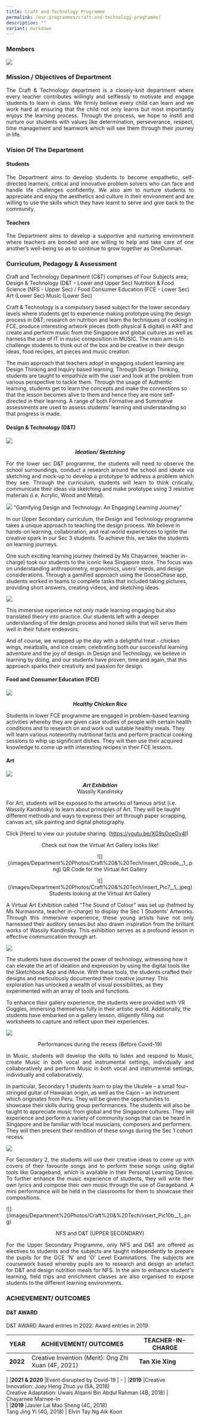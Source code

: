 ```yaml
---
title: Craft and Technology Programme
permalink: /our-programmes/craft-and-technology-programme/
description: ""
variant: markdown
---
```

### Members
![](/images/Department%20Photos/Craft%20&amp;%20Tech/insert_Pic1__1_.jpeg)
### Mission / Objectives of Department
  <p style="text-align: justify;">The Craft &amp; Technology department is a closely-knit department where every teacher contributes willingly and selflessly to motivate and engage students to learn in class. We firmly believe every child can learn and we work hard at ensuring that the child not only learns but most importantly enjoys the learning process. Through the process, we hope to instill and nurture our students with values like determination, perseverance, respect, time management and teamwork which will see them through their journey in life.</p>

### Vision Of The Department

#### Students
<p style="text-align: justify;">The Department aims to develop students to become empathetic, self-directed learners, critical and innovative problem solvers who can face and handle life challenges confidently. We also aim to nurture students to appreciate and enjoy the aesthetics and culture in their environment and are willing to use the skills which they have learnt to serve and give back to the community. 
</p>

#### Teachers
<p style="text-align: justify;">The Department aims to develop a supportive and nurturing environment where teachers are bonded and are willing to help and take care of one another’s well-being so as to continue to grow together as OneDunman.
</p>

### Curriculum, Pedagogy &amp; Assessment

Craft and Technology Department (C&amp;T) comprises of Four Subjects area; 
Design &amp; Technology (D&amp;T – Lower and Upper Sec) 
Nutrition &amp; Food Science (NFS - Upper Sec) / Food Consumer Education (FCE - Lower Sec)
Art (Lower Sec) 
Music (Lower Sec)

Craft &amp; Technology is a compulsory based subject for the lower secondary levels where students get to experience making prototype using the design process in D&amp;T; research on nutrition and learn the techniques of cooking in FCE, produce interesting artwork pieces (both physical &amp; digital) in ART and create and perform music from the Singapore and global cultures as well as harness the use of IT in music composition in MUSIC. The main aim is to challenge students to think out of the box and be creative in their design ideas, food recipes, art pieces and music creation. 

The main approach that teachers adopt in engaging student learning are Design Thinking and Inquiry based learning. Through Design Thinking, students are taught to empathize with the user and look at the problem from various perspective to tackle them. Through the usage of Authentic learning, students get to learn the concepts and make the connections so that the lesson becomes alive to them and hence they are more self-directed in their learning. A range of both Formative and Summative assessments are used to assess students’ learning and understanding so that progress is made. 
<p></p>

#### Design &amp; Technology (D&amp;T)
![](/images/Department%20Photos/Craft%20&amp;%20Tech/Insert_Pic2__1_.jpeg)
<p style="text-align: center;"><b><i>Ideation/ Sketching</i></b></p>

<p style="text-align: justify;">For the lower sec D&amp;T programme, the students will need to observe the school surroundings, conduct a research around the school and ideate via sketching and mock-up to develop a prototype to address a problem which they see. Through the curriculum, students will learn to think critically, communicate their ideas via sketching and make prototype using 3 resistive materials (i.e. Acrylic, Wood and Metal). 
 
![](/images/Department%20Photos/Craft%20&amp;%20Tech/insert_Pic3__1_.jpeg)
"Gamifying Design and Technology: An Engaging Learning Journey"

In our Upper Secondary curriculum, the Design and Technology programme takes a unique approach to teaching the design process. We believe in hands-on learning, collaboration, and real-world experiences to ignite the creative spark in our Sec 3 students. To achieve this, we take the students on learning journeys.

One such exciting learning journey (helmed by Ms Chayarnee, teacher in-charge) took our students to the iconic Ikea Singapore store. The focus was on understanding anthropometry, ergonomics, users' needs, and design considerations. Through a gamified approach using the GooseChase app, students worked in teams to complete tasks that included taking pictures, providing short answers, creating videos, and sketching ideas.
	
![](/images/Department%20Photos/Craft%20&amp;%20Tech/insert_Pic4__1_.jpeg)

This immersive experience not only made learning engaging but also translated theory into practice. Our students left with a deeper understanding of the design process and honed skills that will serve them well in their future endeavors.

And of course, we wrapped up the day with a delightful treat - chicken wings, meatballs, and ice cream; celebrating both our successful learning adventure and the joy of design. In Design and Technology, we believe in learning by doing, and our students have proven, time and again, that this approach sparks their creativity and passion for design.

#### Food and Consumer Education (FCE)
![](/images/Department%20Photos/Craft%20&amp;%20Tech/Insert%20pic_file3.jpeg)
</p><p style="text-align: center;"><b><i>Healthy Chicken Rice</i></b></p>

Students in lower FCE programme are engaged in problem-based learning activities whereby they are given case studies of people with certain health conditions and to research on and work out suitable healthy meals. They will learn various noteworthy nutritional facts and perform practical cooking 
sessions to whip up significant dishes. They will then use their acquired knowledge to come up with interesting recipes in their FCE lessons. <p></p>

#### Art
 ![](/images/Department%20Photos/Craft%20&amp;%20Tech/insert_Pic6__1_.JPG)
<p style="text-align: center;"><b><i>Art Exhibition</i></b><br>Wassily Kandinsky</p>

For Art, students will be exposed to the artworks of famous artist (i.e. Wassily Kandinsky) to learn about principles of Art. They will be taught different methods and ways to express their art through paper scrapping, canvas art, silk painting and digital photography.

Click [Here] to view our youtube sharing. (https://youtu.be/XG9sOoeGv4I)

<p style="text-align: center;">Check out how the Virtual Art Gallery looks like!</p>

<p style="text-align: center;">
	![](/images/Department%20Photos/Craft%20&amp;%20Tech/insert_QRcode__1_.png)
QR Code for the Virtual Art Gallery</p>

<p style="text-align: center;">
![](/images/Department%20Photos/Craft%20&amp;%20Tech/insert_Pic7__1_.jpeg)
Students looking at the Virtual Art Gallery</p>

<p style="text-align: justify;">A Virtual Art Exhibition called “The Sound of Colour” was set up (helmed by Ms Nurmasnita, teacher in-charge) to display the Sec 1 Students’ Artworks. Through this immersive experience, these young artists have not only harnessed their auditory senses but also drawn inspiration from the brilliant works of Wassily Kandinsky. This exhibition serves as a profound lesson in effective communication through art.

![](/images/Department%20Photos/Craft%20&amp;%20Tech/insert_Pic8__1_.jpeg)

The students have discovered the power of technology, witnessing how it can elevate the art of ideation and expression by using the digital tools like the Sketchbook App and iMovie. With these tools, the students crafted their designs and meticulously documented their creative journey. This exploration has unlocked a wealth of visual possibilities, as they experimented with an array of tools and functions.

To enhance their gallery experience, the students were provided with VR Goggles, immersing themselves fully in their artistic world. Additionally, the students have embarked on a gallery lesson, diligently filling out worksheets to capture and reflect upon their experiences.</p>
![](/images/Department%20Photos/Craft%20&amp;%20Tech/Insert%20pic_file6.png)

<p style="text-align: center;">Performances during the recess (Before Covid-19)</p>

<p style="text-align: justify;">In Music, students will develop the skills to listen and respond to Music, create Music in both vocal and instrumental settings, individually and collaboratively and perform Music in both vocal and instrumental settings, individually and collaboratively.

In particular, Secondary 1 students learn to play the Ukulele – a small four-stringed guitar of Hawaiian origin, as well as the Cajon – an instrument which originates from Peru. They will be given the opportunities to showcase their skills during group performances. The students will also be taught to appreciate music from global and the Singapore cultures. They will experience and perform a variety of community songs that can be heard in Singapore and be familiar with local musicians, composers and performers. They will then present their rendition of these songs during the Sec 1 cohort recess. 
</p>

![](/images/Department%20Photos/Craft%20&amp;%20Tech/insert_Pic10a__1_.png)
<p style="text-align: justify;">For Secondary 2, the students will use their creative ideas to come up with covers of their favourite songs and to perform these songs using digital tools like Garageband, which is available in their Personal Learning Device. To further enhance the music experience of students, they will write their own lyrics and compose their own music through the use of Garageband. A mini performance will be held in the classrooms for them to showcase their compositions.</p>
![](/images/Department%20Photos/Craft%20&amp;%20Tech/insert_Pic10b__1_.png)

<p style="text-align: center;">NFS and D&amp;T (UPPER SECONDARY)</p>
<p style="text-align: justify;">For the Upper Secondary Programme, only NFS and D&amp;T are offered as electives to students and the subjects are taught independently to prepare the pupils for the GCE 'N' and 'O' Level Examinations. The subjects are coursework based whereby pupils are to research and design an artefact for D&amp;T and design nutrition meals for NFS. In the aim to enhance student's learning, field trips and enrichment classes are also organised to expose students to the different learning environments.</p>

### ACHIEVEMENT/ OUTCOMES

#### D&amp;T AWARD
D&amp;T AWARD
Award entries in 2022:
Award entries in 2019:


| YEAR | ACHIEVEMENT/ OUTCOMES | TEACHER-IN-CHARGE |
| -------- | -------- | -------- |
| **2022**   |Creative Invention (Merit): Ong Zhi Xuan (4F, 2021)    | **Tan Xie Xing**   |
|
|**2021 &amp; 2020**   |Event disrupted by Covid-19  | -
|
|**2019**  |Creative Innovation: Joey Heng Zhuo yu (5A, 2018) <br> Creative Adaptation: Uwais Alqarni Bin Abdul Rahman (4B, 2018) |  Chayarnee Marnee-In  
|
|**2019**  |Javier Lai Mao Sheng (4C, 2018) <br>Tang Jing Yi (4G, 2018)  | Elvin Tay&nbsp;Ng Aik Koon